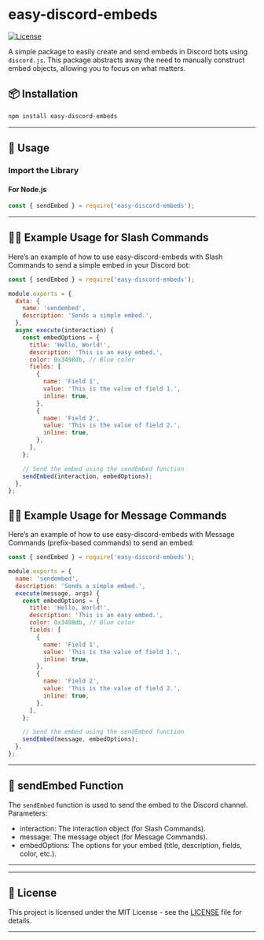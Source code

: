 # easy-discord-embeds

[![License](https://img.shields.io/badge/license-MIT-blue.svg)](LICENSE)

A simple package to easily create and send embeds in Discord bots using `discord.js`. This package abstracts away the need to manually construct embed objects, allowing you to focus on what matters.

## 📦 Installation

```bash
npm install easy-discord-embeds
```

---

## 🚀 Usage

### Import the Library

#### For Node.js

```javascript
const { sendEmbed } = require('easy-discord-embeds');
```

---

## 🧑‍💻 Example Usage for Slash Commands
Here’s an example of how to use easy-discord-embeds with Slash Commands to send a simple embed in your Discord bot:
```javascript
const { sendEmbed } = require('easy-discord-embeds');

module.exports = {
  data: {
    name: 'sendembed',
    description: 'Sends a simple embed.',
  },
  async execute(interaction) {
    const embedOptions = {
      title: 'Hello, World!',
      description: 'This is an easy embed.',
      color: 0x3498db, // Blue color
      fields: [
        {
          name: 'Field 1',
          value: 'This is the value of field 1.',
          inline: true,
        },
        {
          name: 'Field 2',
          value: 'This is the value of field 2.',
          inline: true,
        },
      ],
    };

    // Send the embed using the sendEmbed function
    sendEmbed(interaction, embedOptions);
  },
};
```
## 🧑‍💻 Example Usage for Message Commands
Here’s an example of how to use easy-discord-embeds with Message Commands (prefix-based commands) to send an embed:
```javascript
const { sendEmbed } = require('easy-discord-embeds');

module.exports = {
  name: 'sendembed',
  description: 'Sends a simple embed.',
  execute(message, args) {
    const embedOptions = {
      title: 'Hello, World!',
      description: 'This is an easy embed.',
      color: 0x3498db, // Blue color
      fields: [
        {
          name: 'Field 1',
          value: 'This is the value of field 1.',
          inline: true,
        },
        {
          name: 'Field 2',
          value: 'This is the value of field 2.',
          inline: true,
        },
      ],
    };

    // Send the embed using the sendEmbed function
    sendEmbed(message, embedOptions);
  },
};

```

---

## 📝 sendEmbed Function

The `sendEmbed` function is used to send the embed to the Discord channel.
Parameters:
- interaction: The interaction object (for Slash Commands).
- message: The message object (for Message Commands).
- embedOptions: The options for your embed (title, description, fields, color, etc.).

---

---

## 📝 License

This project is licensed under the MIT License - see the [LICENSE](LICENSE) file for details.

---
